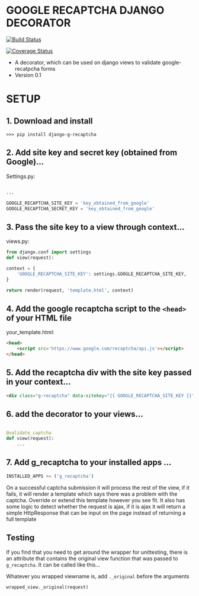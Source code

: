 # GOOGLE RECAPTCHA DJANGO DECORATOR #

[![Build Status](https://travis-ci.org/deltaskelta/django-g-recaptcha.svg?branch=master)](https://travis-ci.org/deltaskelta/django-g-recaptcha)

[![Coverage Status](https://coveralls.io/repos/github/deltaskelta/django-g-recaptcha/badge.svg?branch=master)](https://coveralls.io/github/deltaskelta/django-g-recaptcha?branch=master)

* A decorator, which can be used on django views to validate google-recatpcha forms
* Version 0.1

# SETUP #

## 1. Download and install
```
>>> pip install django-g-recaptcha
```

## 2. Add site key and secret key (obtained from Google)...

Settings.py:

```python

...

GOOGLE_RECAPTCHA_SITE_KEY = 'key_obtained_from_google'
GOOGLE_RECAPTCHA_SECRET_KEY = 'key_obtained_from_google'
```

## 3. Pass the site key to a view through context...

views.py:

```python
from django.conf import settings
def view(request):

context = {
    'GOOGLE_RECAPTCHA_SITE_KEY': settings.GOOGLE_RECAPTCHA_SITE_KEY,
}

return render(request, 'template.html', context)
```
## 4. Add the google recaptcha script to the `<head>` of your HTML file

your_template.html:

```html
<head>
	<script src='https://www.google.com/recaptcha/api.js'></script>
</head>
```
## 5. Add the recaptcha div with the site key passed in your context...

```html
<div class="g-recaptcha" data-sitekey="{{ GOOGLE_RECAPTCHA_SITE_KEY }}"></div>
```
## 6. add the decorator to your views...

```python

@validate_captcha
def view(request):
    ...

```
## 7. Add g_recaptcha to your installed apps ...


```python
INSTALLED_APPS += ('g_recaptcha')
```
On a successful captcha submission it will process the rest of the view, if it fails, it will render a template which says there was a problem with the captcha. Override or extend this template however you see fit. It also has some logic to detect whether the request is ajax, if it is ajax it will return a simple HttpResponse that can be input on the page instead of returning a full template

## Testing

If you find that you need to get around the wrapper for unittesting, there is an attribute that
contains the original view function that was passed to `g_recaptcha`. It can be called like this...

Whatever you wrapped viewname is, add `._original` before the arguments
```python
wrapped_view._original(request)
```

